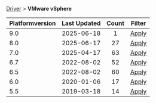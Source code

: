 
[Driver](/README.md)  >  **VMware vSphere**



| Platformversion | Last Updated |  Count | Filter | 
|---|:-------:|:-------:|:----:| 
| 9.0 | 2025-06-18|   1 |  [Apply](/index/Driver/VMware_vSphere/9.0.md) |
| 8.0 | 2025-06-17|   27 |  [Apply](/index/Driver/VMware_vSphere/8.0.md) |
| 7.0 | 2025-04-17|   63 |  [Apply](/index/Driver/VMware_vSphere/7.0.md) |
| 6.7 | 2022-08-02|   52 |  [Apply](/index/Driver/VMware_vSphere/6.7.md) |
| 6.5 | 2022-08-02|   60 |  [Apply](/index/Driver/VMware_vSphere/6.5.md) |
| 6.0 | 2020-01-06|   17 |  [Apply](/index/Driver/VMware_vSphere/6.0.md) |
| 5.5 | 2019-03-18|   14 |  [Apply](/index/Driver/VMware_vSphere/5.5.md) |
